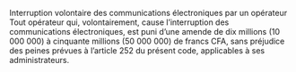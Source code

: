 Interruption volontaire des communications électroniques par un opérateur
Tout opérateur qui, volontairement, cause l’interruption des communications électroniques, est puni d’une amende de dix millions (10 000 000) à cinquante millions (50 000 000) de francs CFA, sans préjudice des peines prévues à l’article 252 du présent code, applicables à ses administrateurs.